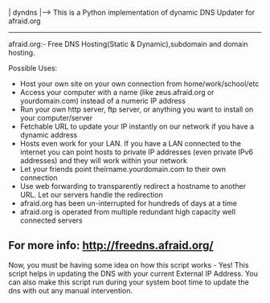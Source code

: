 | dyndns |--> This is a Python implementation of dynamic DNS Updater for afraid.org

-------------------------------------------------------------------------------------------------------------------------
afraid.org:- Free DNS Hosting(Static & Dynamic),subdomain and domain hosting.

Possible Uses:

- Host your own site on your own connection from home/work/school/etc
- Access your computer with a name (like zeus.afraid.org or yourdomain.com) instead of a numeric IP address
- Run your own http server, ftp server, or anything you want to install on your computer/server
- Fetchable URL to update your IP instantly on our network if you have a dynamic address
- Hosts even work for your LAN. If you have a LAN connected to the internet you can point hosts to private IP addresses (even private IPv6 addresses) and they will work within your network
- Let your friends point theirname.yourdomain.com to their own connection
- Use web forwarding to transparently redirect a hostname to another URL. Let our servers handle the redirection
- afraid.org has been un-interrupted for hundreds of days at a time
- afraid.org is operated from multiple redundant high capacity well connected servers

For more info: http://freedns.afraid.org/
-------------------------------------------------------------------------------------------------------------------------
Now, you must be having some idea on how this script works - Yes! This script helps in updating the DNS with your current External IP Address.
You can also make this script run during your system boot time to update the dns with out any manual intervention.
